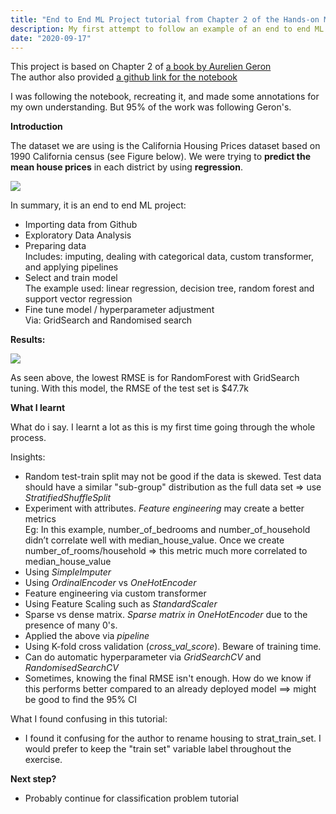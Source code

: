 ```yaml
---
title: "End to End ML Project tutorial from Chapter 2 of the Hands-on Machine Learning book"
description: My first attempt to follow an example of an end to end ML project.
date: "2020-09-17"
---
```


This project is based on Chapter 2 of [a book by Aurelien Geron](https://www.oreilly.com/library/view/hands-on-machine-learning/9781492032632/)  
The author also provided [a github link for the notebook](https://github.com/ageron/handson-ml2)

I was following the notebook, recreating it, and made some annotations for my own understanding. But 95% of the work was following Geron's.

**Introduction**

The dataset we are using is the California Housing Prices dataset based on 1990 California census (see Figure below). We were trying to **predict the mean house prices** in each district by using **regression**.

![](https://griyanaditya.files.wordpress.com/2020/09/california_housing_prices_plot.png?w=1024)

In summary, it is an end to end ML project:

- Importing data from Github
- Exploratory Data Analysis
- Preparing data  
    Includes: imputing, dealing with categorical data, custom transformer, and applying pipelines
- Select and train model  
    The example used: linear regression, decision tree, random forest and support vector regression
- Fine tune model / hyperparameter adjustment  
    Via: GridSearch and Randomised search

**Results:**

![](https://griyanaditya.files.wordpress.com/2020/09/newplot-1.png?w=700)

As seen above, the lowest RMSE is for RandomForest with GridSearch tuning. With this model, the RMSE of the test set is $47.7k

**What I learnt**

What do i say. I learnt a lot as this is my first time going through the whole process.

Insights:

- Random test-train split may not be good if the data is skewed. Test data should have a similar "sub-group" distribution as the full data set => use _StratifiedShuffleSplit_
- Experiment with attributes. _Feature engineering_ may create a better metrics  
    Eg: In this example, number\_of\_bedrooms and number\_of\_household didn’t correlate well with median\_house\_value. Once we create number\_of\_rooms/household => this metric much more correlated to median\_house\_value
- Using _SimpleImputer_
- Using _OrdinalEncoder_ vs _OneHotEncoder_
- Feature engineering via custom transformer
- Using Feature Scaling such as _StandardScaler_
- Sparse vs dense matrix. _Sparse matrix in OneHotEncoder_ due to the presence of many 0's.
- Applied the above via _pipeline_
- Using K-fold cross validation (_cross\_val\_score_). Beware of training time.
- Can do automatic hyperparameter via _GridSearchCV_ and _RandomisedSearchCV_
- Sometimes, knowing the final RMSE isn't enough. How do we know if this performs better compared to an already deployed model ==> might be good to find the 95% CI

What I found confusing in this tutorial:

- I found it confusing for the author to rename housing to strat\_train\_set. I would prefer to keep the "train set" variable label throughout the exercise.

**Next step?**

- Probably continue for classification problem tutorial
